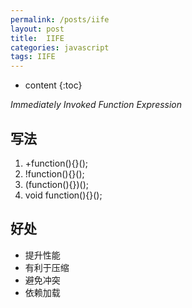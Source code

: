 ```yaml
---
permalink: /posts/iife
layout: post
title:  IIFE
categories: javascript
tags: IIFE
---
```


* content
{:toc}

*Immediately Invoked Function Expression*




## 写法
1. +function(){}();
2. !function(){}();
3. (function(){})();
4. void function(){}();

## 好处
* 提升性能
* 有利于压缩
* 避免冲突
* 依赖加载
